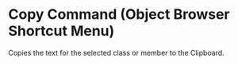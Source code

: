 
# Copy Command (Object Browser Shortcut Menu)

Copies the text for the selected class or member to the Clipboard.

